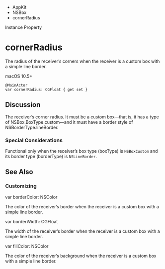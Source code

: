 

- AppKit
- NSBox
-  cornerRadius 

Instance Property

# cornerRadius

The radius of the receiver’s corners when the receiver is a custom box with a simple line border.

macOS 10.5+

``` source
@MainActor
var cornerRadius: CGFloat { get set }
```

## Discussion

The receiver’s corner radius. It must be a custom box—that is, it has a type of NSBox.BoxType.custom—and it must have a border style of NSBorderType.lineBorder.

### Special Considerations

Functional only when the receiver’s box type (boxType) is `NSBoxCustom` and its border type (borderType) is `NSLineBorder`.

## See Also

### Customizing

var borderColor: NSColor

The color of the receiver’s border when the receiver is a custom box with a simple line border.

var borderWidth: CGFloat

The width of the receiver’s border when the receiver is a custom box with a simple line border.

var fillColor: NSColor

The color of the receiver’s background when the receiver is a custom box with a simple line border.


